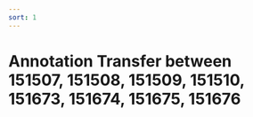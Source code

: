 ```yaml
---
sort: 1
---
```


# Annotation Transfer between 151507, 151508, 151509, 151510, 151673, 151674, 151675, 151676
